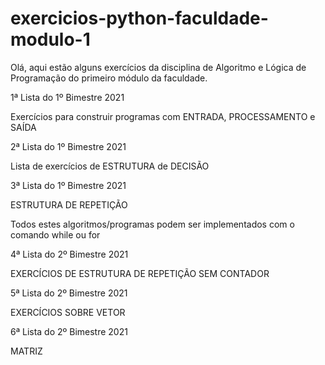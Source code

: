 # exercicios-python-faculdade-modulo-1

Olá, aqui estão alguns exercícios da disciplina de Algoritmo e Lógica de Programação do primeiro módulo da faculdade.

1ª Lista do 1º Bimestre 2021

Exercícios para construir programas com ENTRADA, PROCESSAMENTO e SAÍDA

2ª Lista do 1º Bimestre 2021

Lista de exercícios de ESTRUTURA de DECISÃO

3ª Lista do 1º Bimestre 2021

ESTRUTURA DE REPETIÇÃO

Todos estes algoritmos/programas podem ser implementados com o comando while ou for

4ª Lista do 2º Bimestre 2021

EXERCÍCIOS DE ESTRUTURA DE REPETIÇÃO SEM CONTADOR

5ª Lista do 2º Bimestre 2021

EXERCÍCIOS SOBRE VETOR

6ª Lista do 2º Bimestre 2021

MATRIZ
